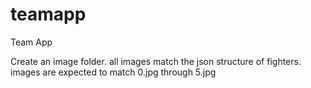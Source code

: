 # teamapp
Team App

Create an image folder.
all images match the json structure of fighters.
images are expected to match 0.jpg through 5.jpg
